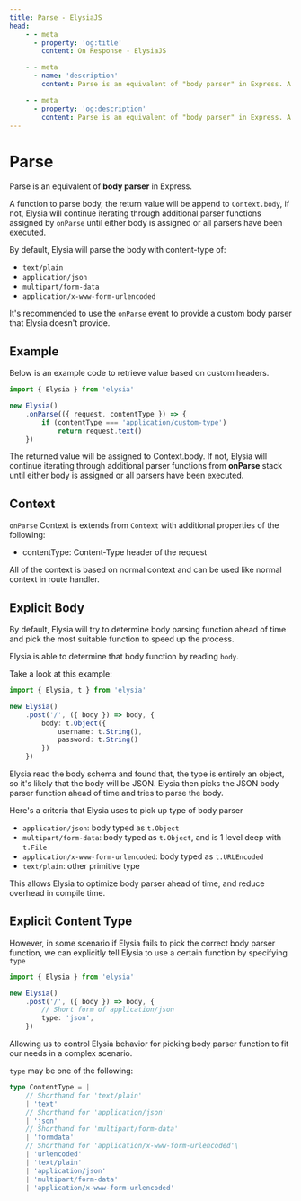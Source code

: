 ```yaml
---
title: Parse - ElysiaJS
head:
    - - meta
      - property: 'og:title'
        content: On Response - ElysiaJS

    - - meta
      - name: 'description'
        content: Parse is an equivalent of "body parser" in Express. A function to parse body, the return value will be append to `Context.body`, if not, Elysia will continue iterating through additional parser functions assigned by `onParse` until either body is assigned or all parsers have been executed.

    - - meta
      - property: 'og:description'
        content: Parse is an equivalent of "body parser" in Express. A function to parse body, the return value will be append to `Context.body`, if not, Elysia will continue iterating through additional parser functions assigned by `onParse` until either body is assigned or all parsers have been executed.
---
```


# Parse
Parse is an equivalent of **body parser** in Express.

A function to parse body, the return value will be append to `Context.body`, if not, Elysia will continue iterating through additional parser functions assigned by `onParse` until either body is assigned or all parsers have been executed.

By default, Elysia will parse the body with content-type of:
- `text/plain`
- `application/json`
- `multipart/form-data`
- `application/x-www-form-urlencoded`

It's recommended to use the `onParse` event to provide a custom body parser that Elysia doesn't provide.

## Example
Below is an example code to retrieve value based on custom headers.

```typescript twoslash
import { Elysia } from 'elysia'

new Elysia()
    .onParse(({ request, contentType }) => {
        if (contentType === 'application/custom-type')
            return request.text()
    })
```

The returned value will be assigned to Context.body. If not, Elysia will continue iterating through additional parser functions from **onParse** stack until either body is assigned or all parsers have been executed.

## Context
`onParse` Context is extends from `Context` with additional properties of the following:
- contentType: Content-Type header of the request

All of the context is based on normal context and can be used like normal context in route handler.

## Explicit Body

By default, Elysia will try to determine body parsing function ahead of time and pick the most suitable function to speed up the process.

Elysia is able to determine that body function by reading `body`.

Take a look at this example:
```typescript twoslash
import { Elysia, t } from 'elysia'

new Elysia()
    .post('/', ({ body }) => body, {
        body: t.Object({
            username: t.String(),
            password: t.String()
        })
    })
```

Elysia read the body schema and found that, the type is entirely an object, so it's likely that the body will be JSON. Elysia then picks the JSON body parser function ahead of time and tries to parse the body.

Here's a criteria that Elysia uses to pick up type of body parser

- `application/json`: body typed as `t.Object`
- `multipart/form-data`: body typed as `t.Object`, and is 1 level deep with `t.File`
- `application/x-www-form-urlencoded`: body typed as `t.URLEncoded`
- `text/plain`: other primitive type

This allows Elysia to optimize body parser ahead of time, and reduce overhead in compile time.

## Explicit Content Type
However, in some scenario if Elysia fails to pick the correct body parser function, we can explicitly tell Elysia to use a certain function by specifying `type`

```typescript twoslash
import { Elysia } from 'elysia'

new Elysia()
    .post('/', ({ body }) => body, {
        // Short form of application/json
        type: 'json',
    })
```

Allowing us to control Elysia behavior for picking body parser function to fit our needs in a complex scenario.

`type` may be one of the following:
```typescript
type ContentType = |
    // Shorthand for 'text/plain'
    | 'text'
    // Shorthand for 'application/json'
    | 'json'
    // Shorthand for 'multipart/form-data'
    | 'formdata'
    // Shorthand for 'application/x-www-form-urlencoded'\
    | 'urlencoded'
    | 'text/plain'
    | 'application/json'
    | 'multipart/form-data'
    | 'application/x-www-form-urlencoded'
```
